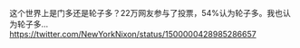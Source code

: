 这个世界上是门多还是轮子多？22万网友参与了投票，54%认为轮子多。我也认为轮子多… https://twitter.com/NewYorkNixon/status/1500000428985286657 